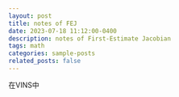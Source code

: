 ```yaml
---
layout: post
title: notes of FEJ
date: 2023-07-18 11:12:00-0400
description: notes of First-Estimate Jacobian
tags: math
categories: sample-posts
related_posts: false
---
```

在VINS中
